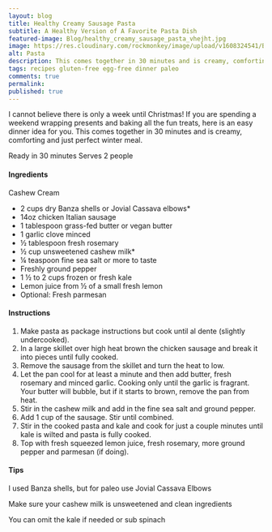 ```yaml
---
layout: blog
title: Healthy Creamy Sausage Pasta
subtitle: A Healthy Version of A Favorite Pasta Dish
featured-image: Blog/healthy_creamy_sausage_pasta_vhejht.jpg
image: https://res.cloudinary.com/rockmonkey/image/upload/v1608324541/Blog/healthy_creamy_sausage_pasta_vhejht.jpg
alt: Pasta
description: This comes together in 30 minutes and is creamy, comforting and just perfect winter meal!
tags: recipes gluten-free egg-free dinner paleo
comments: true
permalink:
published: true
---
```

I cannot believe there is only a week until Christmas! If you are spending a weekend wrapping presents and baking all the fun treats, here is an easy dinner idea for you. This comes together in 30 minutes and is creamy, comforting and just perfect winter meal.

Ready in 30 minutes
Serves 2 people

#### Ingredients
Cashew Cream
* 2 cups dry Banza shells or Jovial Cassava elbows*
* 14oz chicken Italian sausage
* 1 tablespoon grass-fed butter or vegan butter
* 1 garlic clove minced
* ½ tablespoon fresh rosemary
* ½ cup unsweetened cashew milk*
* ¼ teaspoon fine sea salt or more to taste
* Freshly ground pepper
* 1 ½ to 2 cups frozen or fresh kale
* Lemon juice from ½ of a small fresh lemon
* Optional: Fresh parmesan


#### Instructions
1. Make pasta as package instructions but cook until al dente (slightly undercooked).
2. In a large skillet over high heat brown the chicken sausage and break it into pieces until fully cooked.
3. Remove the sausage from the skillet and turn the heat to low.
4. Let the pan cool for at least a minute and then add butter, fresh rosemary and minced garlic. Cooking only until the garlic is fragrant. Your butter will bubble, but if it starts to brown, remove the pan from heat.
5. Stir in the cashew milk and add in the fine sea salt and ground pepper.
6. Add 1 cup of the sausage. Stir until combined.
7. Stir in the cooked pasta and kale and cook for just a couple minutes until kale is wilted and pasta is fully cooked.
8. Top with  fresh squeezed lemon juice, fresh rosemary, more ground pepper and parmesan (if doing).




#### Tips
I used Banza shells, but for paleo use Jovial Cassava Elbows

Make sure your cashew milk is unsweetened and clean ingredients

You can omit the kale if needed or sub spinach
